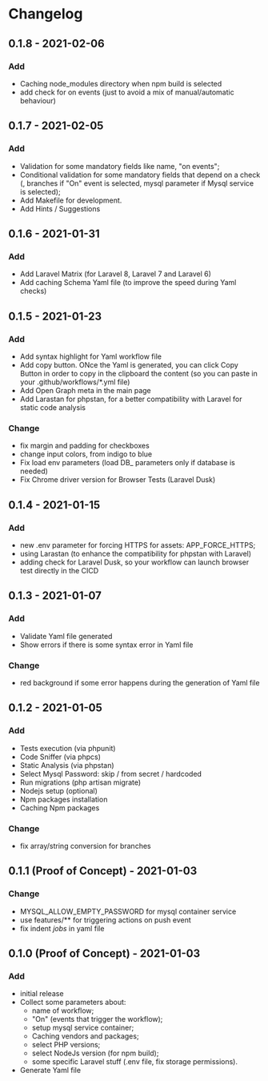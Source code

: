 # Changelog

## 0.1.8 - 2021-02-06
### Add
- Caching node_modules directory when npm build is selected
- add check for on events (just to avoid a mix of manual/automatic behaviour)

## 0.1.7 - 2021-02-05
### Add
- Validation for some mandatory fields like name, "on events";
- Conditional validation for some mandatory fields that depend on a check (, branches if "On" event is selected, mysql parameter if Mysql service is selected);
- Add Makefile for development.
- Add Hints / Suggestions

## 0.1.6 - 2021-01-31
### Add
- Add Laravel Matrix (for Laravel 8, Laravel 7 and Laravel 6)
- Add caching Schema Yaml file (to improve the speed during Yaml checks)

## 0.1.5 - 2021-01-23
### Add
- Add syntax highlight for Yaml workflow file
- Add copy button. ONce the Yaml is generated, you can click Copy Button in order to copy in the clipboard the content (so you can paste in your .github/workflows/*.yml file)
- Add Open Graph meta in the main page
- Add Larastan for phpstan, for a better compatibility with Laravel for static code analysis

### Change
- fix margin and padding for checkboxes
- change input colors, from indigo to blue
- Fix load env parameters (load DB_ parameters only if database is needed)
- Fix Chrome driver version for Browser Tests (Laravel Dusk)

## 0.1.4 - 2021-01-15
### Add
- new .env parameter for forcing HTTPS for assets: APP_FORCE_HTTPS;
- using Larastan (to enhance the compatibility for phpstan with Laravel)
- adding check for Laravel Dusk, so your workflow can launch browser test directly in the CICD


## 0.1.3 - 2021-01-07
### Add
- Validate Yaml file generated
- Show errors if there is some syntax error in Yaml file

### Change
- red background if some error happens during the generation of Yaml file


## 0.1.2 - 2021-01-05
### Add
- Tests execution (via phpunit)
- Code Sniffer (via phpcs)
- Static Analysis (via phpstan)
- Select Mysql Password: skip / from secret / hardcoded
- Run migrations (php artisan migrate)
- Nodejs setup (optional)
- Npm packages installation
- Caching Npm packages

### Change
- fix array/string conversion for branches


## 0.1.1 (Proof of Concept) - 2021-01-03

### Change
- MYSQL_ALLOW_EMPTY_PASSWORD for mysql container service
- use features/** for triggering actions on push event
- fix indent _jobs_ in yaml file

## 0.1.0 (Proof of Concept) - 2021-01-03

### Add
- initial release
- Collect some parameters about:
    - name of workflow;
    - "On" (events that trigger the workflow); 
    - setup mysql service container;
    - Caching vendors and packages;
    - select PHP versions;
    - select NodeJs version (for npm build);
    - some specific Laravel stuff (.env file, fix storage permissions).
- Generate Yaml file
